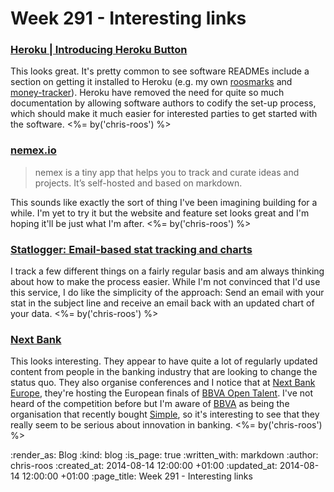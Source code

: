 Week 291 - Interesting links
============================

### [Heroku | Introducing Heroku Button](https://blog.heroku.com/archives/2014/8/7/heroku-button)

This looks great. It's pretty common to see software READMEs include a section on getting it installed to Heroku (e.g. my own [roosmarks][roosmarks-install] and [money-tracker][money-tracker-install]). Heroku have removed the need for quite so much documentation by allowing software authors to codify the set-up process, which should make it much easier for interested parties to get started with the software. <%= by('chris-roos') %>


### [nemex.io](http://beta.nemex.io/)

> nemex is a tiny app that helps you to track and curate ideas and projects. It’s self-hosted and based on markdown.

This sounds like exactly the sort of thing I've been imagining building for a while. I'm yet to try it but the website and feature set looks great and I'm hoping it'll be just what I'm after. <%= by('chris-roos') %>


### [Statlogger: Email-based stat tracking and charts](http://www.statlogger.com/)

I track a few different things on a fairly regular basis and am always thinking about how to make the process easier. While I'm not convinced that I'd use this service, I do like the simplicity of the approach: Send an email with your stat in the subject line and receive an email back with an updated chart of your data. <%= by('chris-roos') %>


### [Next Bank](http://www.nextbank.org/)

This looks interesting. They appear to have quite a lot of regularly updated content from people in the banking industry that are looking to change the status quo. They also organise conferences and I notice that at [Next Bank Europe][], they're hosting the European finals of [BBVA Open Talent][]. I've not heard of the competition before but I'm aware of [BBVA][] as being the organisation that recently bought [Simple][], so it's interesting to see that they really seem to be serious about innovation in banking. <%= by('chris-roos') %>


[BBVA]: http://bbva.com
[BBVA Open Talent]: https://www.centrodeinnovacionbbva.com/en/opentalent
[Next Bank Europe]: http://www.nextbankeurope.com/
[Simple]: https://www.simple.com/
[roosmarks-install]: https://github.com/chrisroos/roosmarks#deploying-to-heroku
[money-tracker-install]: https://github.com/chrisroos/money-tracker#installation-on-heroku


:render_as: Blog
:kind: blog
:is_page: true
:written_with: markdown
:author: chris-roos
:created_at: 2014-08-14 12:00:00 +01:00
:updated_at: 2014-08-14 12:00:00 +01:00
:page_title: Week 291 - Interesting links
